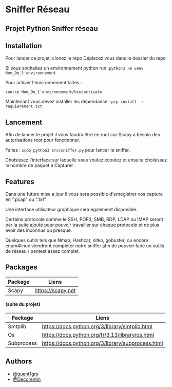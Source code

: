 
# Sniffer Réseau

## Projet Python Sniffer réseau




## Installation

Pour lancer ce projet, clonez le repo
Déplacez vous dans le dossier du repo 

Si vous souhaitez un environnement python run :```python3 -m venv 
Nom_De_l'environnement``` 

Pour activer l'environnement faites : 

```source Nom_De_l'environnement/bin/activate ```

Maintenant vous devez installer les dépendance : ```pip install -r requierement.txt ```

## Lancement

Afin de lancer le projet il vous faudra être en root car Scapy a besoin des autorisations root pour fonctionner. 

Faites : ``` sudo python3 src/sniffer.py ``` pour lancer le sniffer.

Choisissez l'interface sur laquelle vous voulez écoutez et ensuite choisissez le nombre de paquet a Capturer .



## Features

Dans une future mise a jour il vous sera possible d'enregistrer vos capture en ".pcap" ou ".txt" 

Une interface utilisateur graphique sera également disponible. 

Certains protocole comme le SSH, POP3, SMB, RDP, LDAP ou IMAP seront par la suite ajouté pour pouvoir travailler sur chaque protocole et ne plus avoir des inconnus ou presque.

Quelques outils tels que Nmap, Hashcat, nitko, gobuster, ou encore enum4linux viendront compléter notre sniffer afin de pouvoir faire un outils de réseau / pentest assez complet.

## Packages
| Package             | Liens                                              
| ----------------- | ------------------------------------------------------------------ |
Scapy |https://scapy.net

#### (suite du projet)
| Package             | Liens                                              
| ----------------- | ------------------------------------------------------------------ |
| Smtplib |https://docs.python.org/3/library/smtplib.html|
| Os |https://docs.python.org/fr/3.13/library/os.html|
| Subprocess|https://docs.python.org/3/library/subprocess.html|

## Authors

- [@quent1grs](https://github.com/quent1grs)
- [@Decorentin](https://github.com/Decorentin)


